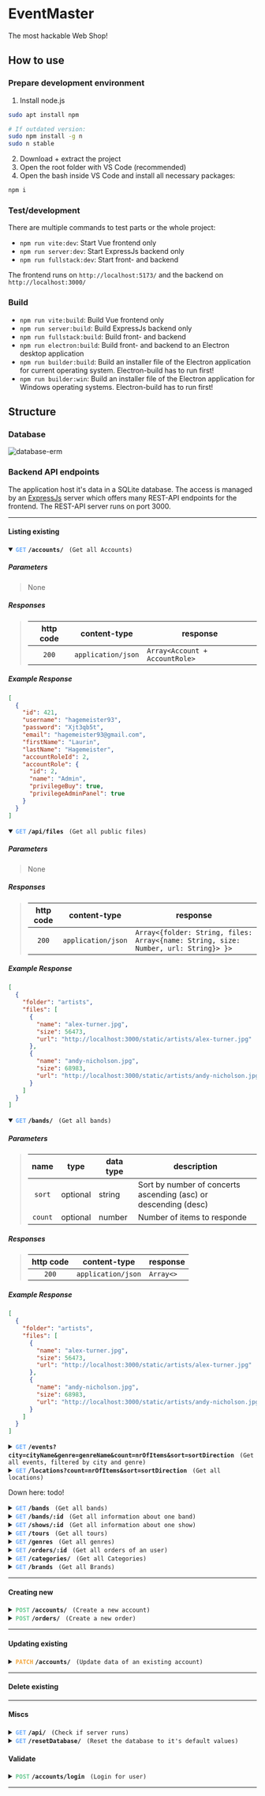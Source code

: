 # EventMaster

The most hackable Web Shop!

## How to use

### Prepare development environment

1. Install node.js

```bash
sudo apt install npm

# If outdated version:
sudo npm install -g n
sudo n stable
```

2. Download + extract the project
3. Open the root folder with VS Code (recommended)
4. Open the bash inside VS Code and install all necessary packages:

```bash
npm i
```

### Test/development

There are multiple commands to test parts or the whole project:

- `npm run vite:dev`: Start Vue frontend only
- `npm run server:dev`: Start ExpressJs backend only
- `npm run fullstack:dev`: Start front- and backend

The frontend runs on `http://localhost:5173/` and the backend on `http://localhost:3000/`

### Build

- `npm run vite:build`: Build Vue frontend only
- `npm run server:build`: Build ExpressJs backend only
- `npm run fullstack:build`: Build front- and backend
- `npm run electron:build`: Build front- and backend to an Electron desktop application
- `npm run builder:build`: Build an installer file of the Electron application for current operating system. Electron-build has to run first!
- `npm run builder:win`: Build an installer file of the Electron application for Windows operating systems. Electron-build has to run first!

## Structure

### Database
![database-erm](misc/images/database.png)


### Backend API endpoints

The application host it's data in a SQLite database. The access is managed by an [ExpressJs](https://expressjs.com/) server which offers many REST-API endpoints for the frontend. The REST-API server runs on port 3000.

---

#### Listing existing

<details open>
<summary><code><span style="color:#70AFFD"><b>GET</b></span></code> <code><b>/accounts/</b></code> <code> (Get all Accounts)</code>
</summary>

##### Parameters
> None

##### Responses
> | http code | content-type | response |
> | :---: | --- | --- |
> | `200` | `application/json` | `Array<Account + AccountRole>`  |

##### Example Response
```json
[
  {
    "id": 421,
    "username": "hagemeister93",
    "password": "Xjt3qb5t",
    "email": "hagemeister93@gmail.com",
    "firstName": "Laurin",
    "lastName": "Hagemeister",
    "accountRoleId": 2,
    "accountRole": {
      "id": 2,
      "name": "Admin",
      "privilegeBuy": true,
      "privilegeAdminPanel": true
    }
  }
]
```

</details>

<details open>
<summary><code><span style="color:#70AFFD"><b>GET</b></span></code> <code><b>/api/files</b></code> <code> (Get all public files)</code>
</summary>

##### Parameters
> None

##### Responses
> | http code | content-type | response |
> | :---: | --- | --- |
> | `200` | `application/json` | `Array<{folder: String, files: Array<{name: String, size: Number, url: String}> }>`  |

##### Example Response
```json
[
  {
    "folder": "artists",
    "files": [
      {
        "name": "alex-turner.jpg",
        "size": 56473,
        "url": "http://localhost:3000/static/artists/alex-turner.jpg"
      },
      {
        "name": "andy-nicholson.jpg",
        "size": 68983,
        "url": "http://localhost:3000/static/artists/andy-nicholson.jpg"
      }
    ]
  }
]
```
</details>

<details open>
<summary><code><span style="color:#70AFFD"><b>GET</b></span></code> <code><b>/bands/</b></code> <code> (Get all bands)</code>
</summary>

##### Parameters
> | name | type | data type | description |
> | :---: | --- | --- | --- |
> | `sort` |  optional | string   | Sort by number of concerts ascending (asc) or descending (desc) |
> | `count` |  optional | number   | Number of items to responde |

##### Responses
> | http code | content-type | response |
> | :---: | --- | --- |
> | `200` | `application/json` | `Array<>`  |

##### Example Response
```json
[
  {
    "folder": "artists",
    "files": [
      {
        "name": "alex-turner.jpg",
        "size": 56473,
        "url": "http://localhost:3000/static/artists/alex-turner.jpg"
      },
      {
        "name": "andy-nicholson.jpg",
        "size": 68983,
        "url": "http://localhost:3000/static/artists/andy-nicholson.jpg"
      }
    ]
  }
]
```
</details>







<details>
<summary><code><span style="color:#70AFFD"><b>GET</b></span></code> <code><b>/events?city=cityName&genre=genreName&count=nrOfItems&sort=sortDirection</b></code> <code> (Get all events, filtered by city and genre)</code>
</summary>

##### Parameters
> | name | type | data type | description |
> | :---: | --- | --- | --- |
> | `cityName` |  optional | string   | Name of the city to filter for  |
> | `genreName` |  optional | string   | Name of the genre to filter for  |
> | `nrOfItems` |  optional | number   | Limits number of results |
> | `sortDirection` |  optional | string   | Sort by number of concerts, 'asc' or 'desc' |

##### Responses
> | http code | content-type | response |
> | :---: | --- | --- |
> | `200` | `application/json` | `Array<Event + Array<Concert + Location + City> + Band & Genre>`  |
</details>


<details>
<summary><code><span style="color:#70AFFD"><b>GET</b></span></code> <code><b>/locations?count=nrOfItems&sort=sortDirection</b></code> <code> (Get all locations)</code>
</summary>

##### Parameters
> | name | type | data type | description |
> | :---: | --- | --- | --- |
> | `nrOfItems` |  optional | number   | Limits number of results |
> | `sortDirection` |  optional | string   | Sort by number of concerts, 'asc' or 'desc' |

##### Responses
> | http code | content-type | response |
> | :---: | --- | --- |
> | `200` | `application/json` | `Array<Location + City + Array<Concert + Event>>`  |
</details>


Down here: todo!




<details>
<summary><code><span style="color:#70AFFD"><b>GET</b></span></code> <code><b>/bands</b></code> <code> (Get all bands)</code>
</summary>

##### Parameters
> None

##### Responses
> | http code | content-type | response |
> | :---: | --- | --- |
> | `200` | `application/json` | `Array<Band>`  |
</details>



<details>
<summary><code><span style="color:#70AFFD"><b>GET</b></span></code> <code><b>/bands/:id</b></code> <code> (Get all information about one band)</code>
</summary>

##### Parameters
> | name | type | data type | description |
> | :---: | --- | --- | --- |
> | `id` |  required | string   | ID of product in the database  |

##### Responses
> | http code | content-type | response |
> | :---: | --- | --- |
> | `200` | `application/json` | `Band` + `Array<Rating>` + `Array<Member>`  |
</details>



<details>
<summary><code><span style="color:#70AFFD"><b>GET</b></span></code> <code><b>/shows/:id</b></code> <code> (Get all information about one show)</code>
</summary>

##### Parameters
> | name | type | data type | description |
> | :---: | --- | --- | --- |
> | `id` |  required | string   | ID of product in the database  |

##### Responses
> | http code | content-type | response |
> | :---: | --- | --- |
> | `200` | `application/json` | `Show` + `Tour` + `Location` + `City`  |
</details>



<details>
<summary><code><span style="color:#70AFFD"><b>GET</b></span></code> <code><b>/tours</b></code> <code> (Get all tours)</code>
</summary>

##### Parameters
> None

##### Responses
> | http code | content-type | response |
> | :---: | --- | --- |
> | `200` | `application/json` | `Array<Tours>` + `Band` + `Show` + `Location` + `City`  |
</details>


<details>
<summary><code><span style="color:#70AFFD"><b>GET</b></span></code> <code><b>/genres</b></code> <code> (Get all genres)</code>
</summary>

##### Parameters
> None

##### Responses
> | http code | content-type | response |
> | :---: | --- | --- |
> | `200` | `application/json` | `Array<Genre>`  |
</details>







<details>
<summary><code><span style="color:#70AFFD"><b>GET</b></span></code> <code><b>/orders/:id</b></code> <code> (Get all orders of an user)</code>
</summary>

##### Parameters
> | name | type | data type | description |
> | --- | --- | --- | --- |
> | `id` |  required | string   | ID of userAccount in the database  |

##### Responses
> | http code | content-type | response |
> | :---: | --- | --- |
> | `200` | `application/json` | `ProductModel` + `Order`, `OrderItem`, `Product`  |
</details>



<details>
<summary><code><span style="color:#70AFFD"><b>GET</b></span></code> <code><b>/categories/</b></code> <code> (Get all Categories)</code>
</summary>

##### Parameters
> None

##### Responses
> | http code | content-type | response |
> | :---: | --- | --- |
> | `200` | `application/json` | `Array<Categories>` |
</details>



<details>
<summary><code><span style="color:#70AFFD"><b>GET</b></span></code> <code><b>/brands</b></code> <code> (Get all Brands)</code>
</summary>

##### Parameters
> None

##### Responses
> | http code | content-type | response |
> | :---: | --- | --- |
> | `200` | `application/json` | `Array<Brand>` |
</details>


---


#### Creating new

<details>
<summary><code><span style="color:#69CA92"><b>POST</b></span></code> <code><b>/accounts/</b></code> <code> (Create a new account)</code>
</summary>

##### Parameters
> | name | type | data type | description |
> | :---: | --- | --- | --- |
> | None |  required | object (JSON) | Model of an Account |

##### Responses
> | http code | content-type | response |
> | :---: | --- | --- |
> | `201` | `application/json` | `AccountModel`  |
> | `400` | `application/json` | `{code: 400, message: "Username too short!"}` |
> | `400` | `application/json` | `{code: 400, message: "Password too short!"}` |
> | `409` | `application/json` | `{code: 409, message: "Username already in use"}` |
</details>


<details>
<summary><code><span style="color:#69CA92"><b>POST</b></span></code> <code><b>/orders/</b></code> <code> (Create a new order)</code>
</summary>

##### Parameters
> | name | type | data type | description |
> | :---: | --- | --- | --- |
> | None |  required | object (JSON) | Model of an Order |

##### Responses
> | http code | content-type | response |
> | :---: | --- | --- |
> | `201` | `application/json` | `OrderModel`  |
</details>

---

#### Updating existing

<details>
<summary><code><span style="color:#F3A63D"><b>PATCH</b></span></code> <code><b>/accounts/</b></code> <code> (Update data of an existing account)</code>
</summary>

##### Parameters
> | name | type | data type | description |
> | :---: | --- | --- | --- |
> | None |  required | object (JSON) | Model of an Account |

##### Responses
> | http code | content-type | response |
> | :---: | --- | --- |
> | `200` | `application/json` | AccountModel  |
> | `400` | `application/json` | `{code: 400, message: "..."}` |
</details>

---

#### Delete existing

<!-- <details>
<summary><code><span style="color:#EB5246"><b>DELETE</b></span></code> <code><b>/product/:id</b></code> <code> (Delete a product)</code>
</summary>

##### Parameters
> | name | type | data type | description |
> | :---: | --- | --- | --- |
> | `id` |  required | string | ID of product in the database |

##### Responses
> | http code | content-type | response |
> | :---: | --- | --- |
> | `200` | `application/json` | `ProductModel`  |
> | `400` | `application/json` | `{code: 400, message: "..."}` |
</details> -->

---

#### Miscs

<details>
<summary><code><span style="color:#70AFFD"><b>GET</b></span></code> <code><b>/api/</b></code> <code> (Check if server runs)</code>
</summary>

##### Parameters
> None

##### Responses
> | http code | content-type | response |
> | :---: | --- | --- |
> | `200` | None | None |
</details>

<details>
<summary><code><span style="color:#70AFFD"><b>GET</b></span></code> <code><b>/resetDatabase/</b></code> <code> (Reset the database to it's default values)</code>
</summary>

##### Parameters
> None

##### Responses
> | http code | content-type | response |
> | :---: | --- | --- |
> | `200` | None | None |
</details>


#### Validate

<details>
<summary><code><span style="color:#69CA92"><b>POST</b></span></code> <code><b>/accounts/login</b></code> <code> (Login for user)</code></summary>

##### Parameters
> | name | type | data type | description |
> | --- | --- | --- | --- |
> | username |  required | string   | Username of the account  |
> | password |  required | string   | Password of the account  |

##### Responses
> | http code | content-type | response |
> | :---: | --- | --- |
> | `200` | `application/json` | `AccountObject` + `Addresses`, `Payments`, `AccountRole`  |
> | `400` | `application/json` | `{code: 400, message: "Bad Request"}` |
> | `401` | `application/json` | `{code: 401, message: "Unauthorized"}` |
</details>

---